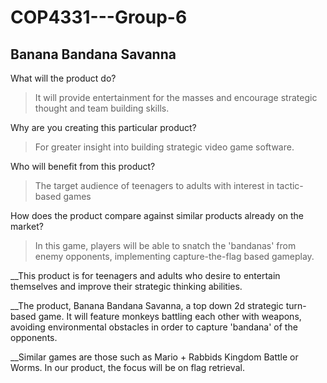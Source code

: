 # COP4331---Group-6

## Banana Bandana Savanna

What will the product do?

   > It will provide entertainment for the masses and encourage strategic thought and team building skills.

Why are you creating this particular product?

   > For greater insight into building strategic video game software.

Who will benefit from this product?

  > The target audience of teenagers to adults with interest in tactic-based games

How does the product compare against similar products already on the market?

  > In this game, players will be able to snatch the 'bandanas' from enemy opponents, implementing capture-the-flag based gameplay.


__This product is for teenagers and adults who desire to entertain themselves and improve their strategic thinking abilities.

__The product, Banana Bandana Savanna, a top down 2d strategic turn-based game. It will feature monkeys battling each other with weapons, avoiding environmental obstacles in order to capture 'bandana' of the opponents.

__Similar games are those such as Mario + Rabbids Kingdom Battle or Worms. In our product, the focus will be on flag retrieval.
